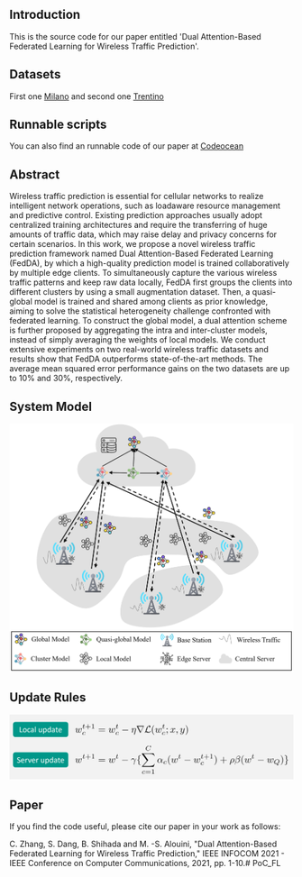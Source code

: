 ## Introduction

This is the source code for our paper entitled 'Dual Attention-Based Federated Learning for Wireless Traffic Prediction'.

## Datasets

First one [Milano](https://drive.google.com/file/d/1aKh1icdmK9ho3mOZiNg593ivgIeycWKz/view?usp=sharing) and second one [Trentino](https://drive.google.com/file/d/1R-hrUVS1TY6Eec6k6aN_ce4u56LeYNHv/view?usp=sharing)

## Runnable scripts

You can also find an runnable code of our paper at [Codeocean](https://codeocean.com/capsule/4767521/tree)

## Abstract

Wireless traffic prediction is essential for cellular networks to realize intelligent network operations, such as loadaware
resource management and predictive control. Existing prediction approaches usually adopt centralized training architectures
and require the transferring of huge amounts of traffic data, which may raise delay and privacy concerns for certain
scenarios. In this work, we propose a novel wireless traffic prediction framework named Dual Attention-Based Federated
Learning (FedDA), by which a high-quality prediction model is trained collaboratively by multiple edge clients. To simultaneously
capture the various wireless traffic patterns and keep raw data locally, FedDA first groups the clients into different clusters
by using a small augmentation dataset. Then, a quasi-global model is trained and shared among clients as prior knowledge,
aiming to solve the statistical heterogeneity challenge confronted with federated learning. To construct the global model, a dual
attention scheme is further proposed by aggregating the intra and inter-cluster models, instead of simply averaging the weights
of local models. We conduct extensive experiments on two real-world wireless traffic datasets and results show that FedDA
outperforms state-of-the-art methods. The average mean squared error performance gains on the two datasets are up to 10% and
30%, respectively.

## System Model

![FedDA system model](./system_diagram.png)

## Update Rules

![Federated Optimization](./update_rules.png)


## Paper
If you find the code useful, please cite our paper in your work as follows:

C. Zhang, S. Dang, B. Shihada and M. -S. Alouini, "Dual Attention-Based Federated Learning for Wireless Traffic Prediction," IEEE INFOCOM 2021 - IEEE Conference on Computer Communications, 2021, pp. 1-10.# PoC_FL
